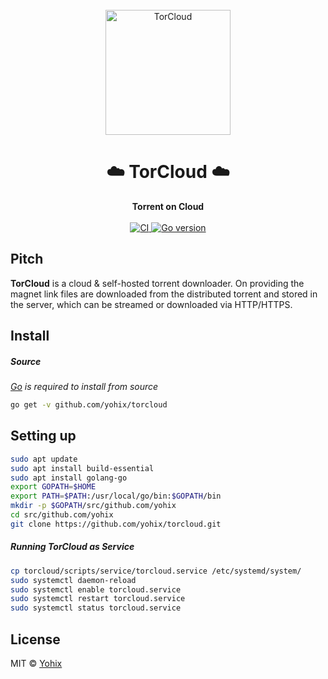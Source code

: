 <div align="center">
  <br>
  <img alt="TorCloud" src="https://i.imgur.com/fPbQU5K.png" width="200px">
  <h1>☁️ TorCloud ☁️</h1>
  <strong>Torrent on Cloud</strong>
</div>
<br>
<div align="center">
  <a href="https://github.com/yohix/torcloud/actions">
    <img src="https://github.com/yohix/torcloud/workflows/CI/badge.svg" alt="CI">
  </a>
  <a href="https://golang.org">
    <img src="https://img.shields.io/badge/Go-v1.12.7-green.svg" alt="Go version">
  </a>
</div>

## Pitch

**TorCloud** is a cloud & self-hosted torrent downloader. On providing the magnet link files are downloaded from the distributed torrent and stored in the server, which can be streamed or downloaded via HTTP/HTTPS.

## Install

##### Source

*[Go](https://golang.org/dl/) is required to install from source*

``` sh
go get -v github.com/yohix/torcloud
```

## Setting up

```sh
sudo apt update
sudo apt install build-essential
sudo apt install golang-go
export GOPATH=$HOME
export PATH=$PATH:/usr/local/go/bin:$GOPATH/bin
mkdir -p $GOPATH/src/github.com/yohix
cd src/github.com/yohix
git clone https://github.com/yohix/torcloud.git
```

##### Running TorCloud as Service

```sh
cp torcloud/scripts/service/torcloud.service /etc/systemd/system/
sudo systemctl daemon-reload
sudo systemctl enable torcloud.service
sudo systemctl restart torcloud.service
sudo systemctl status torcloud.service
```

## License

MIT © [Yohix](https://yohix.github.io/mit)
